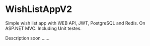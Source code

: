 # WishListAppV2
Simple wish list app with WEB API, JWT, PostgreSQL and Redis. On ASP.NET MVC. Including Unit testes.


Description soon ......
